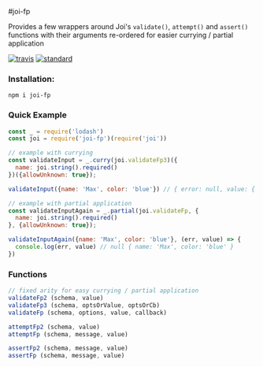 #joi-fp

Provides a few wrappers around Joi's ``validate()``, ``attempt()`` and ``assert()`` functions with their arguments 
re-ordered for easier currying / partial application

[![travis][travis-image]][travis-url]
[![standard][standard-image]][standard-url]

[travis-image]: https://travis-ci.org/maxnachlinger/joi-fp.svg?branch=master
[travis-url]: https://travis-ci.org/maxnachlinger/joi-fp
[standard-image]: https://img.shields.io/badge/code%20style-standard-brightgreen.svg
[standard-url]: http://standardjs.com/

### Installation:
```
npm i joi-fp
```

### Quick Example
```javascript
const _ = require('lodash')
const joi = require('joi-fp')(require('joi'))

// example with currying
const validateInput = _.curry(joi.validateFp3)({
  name: joi.string().required()
})({allowUnknown: true});

validateInput({name: 'Max', color: 'blue'}) // { error: null, value: { name: 'Max', color: 'blue' } }

// example with partial application
const validateInputAgain = _.partial(joi.validateFp, {
  name: joi.string().required()
}, {allowUnknown: true});

validateInputAgain({name: 'Max', color: 'blue'}, (err, value) => {
  console.log(err, value) // null { name: 'Max', color: 'blue' }
})
```

### Functions
```javascript
// fixed arity for easy currying / partial application
validateFp2 (schema, value)
validateFp3 (schema, optsOrValue, optsOrCb)
validateFp (schema, options, value, callback)

attemptFp2 (schema, value)
attemptFp (schema, message, value)

assertFp2 (schema, message, value)
assertFp (schema, message, value)
```
